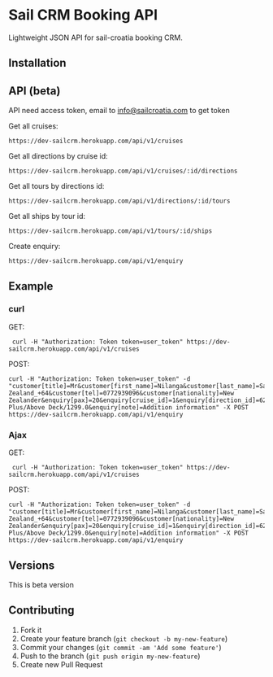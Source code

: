 Sail CRM Booking API
====

Lightweight JSON API for sail-croatia booking CRM.

## Installation



## API (beta)

API need access token, email to info@sailcroatia.com to get token

Get all cruises:

    https://dev-sailcrm.herokuapp.com/api/v1/cruises

Get all directions by cruise id:

    https://dev-sailcrm.herokuapp.com/api/v1/cruises/:id/directions

Get all tours by directions id:

    https://dev-sailcrm.herokuapp.com/api/v1/directions/:id/tours

Get all ships by tour id:

    https://dev-sailcrm.herokuapp.com/api/v1/tours/:id/ships

Create enquiry:

    https://dev-sailcrm.herokuapp.com/api/v1/enquiry

## Example
### curl
GET:

     curl -H "Authorization: Token token=user_token" https://dev-sailcrm.herokuapp.com/api/v1/cruises

POST:

    curl -H "Authorization: Token token=user_token" -d "customer[title]=Mr&customer[first_name]=Nilanga&customer[last_name]=Saluwadana&customer[birth_year]=1986&customer[email]=nilanga89@gmail.com&customer[confirm_email]=nilanga89@gmail.com&customer[country_code]=New Zealand_+64&customer[tel]=0772939096&customer[nationality]=New Zealander&enquiry[pax]=20&enquiry[cruise_id]=1&enquiry[direction_id]=62&enquiry[tour_id]=696&enquiry[ship]=Premier Plus/Above Deck/1299.0&enquiry[note]=Addition information" -X POST https://dev-sailcrm.herokuapp.com/api/v1/enquiry

### Ajax

GET:

     curl -H "Authorization: Token token=user_token" https://dev-sailcrm.herokuapp.com/api/v1/cruises

POST:

    curl -H "Authorization: Token token=user_token" -d "customer[title]=Mr&customer[first_name]=Nilanga&customer[last_name]=Saluwadana&customer[birth_year]=1986&customer[email]=nilanga89@gmail.com&customer[confirm_email]=nilanga89@gmail.com&customer[country_code]=New Zealand_+64&customer[tel]=0772939096&customer[nationality]=New Zealander&enquiry[pax]=20&enquiry[cruise_id]=1&enquiry[direction_id]=62&enquiry[tour_id]=696&enquiry[ship]=Premier Plus/Above Deck/1299.0&enquiry[note]=Addition information" -X POST https://dev-sailcrm.herokuapp.com/api/v1/enquiry


## Versions

This is beta version

## Contributing

1. Fork it
2. Create your feature branch (`git checkout -b my-new-feature`)
3. Commit your changes (`git commit -am 'Add some feature'`)
4. Push to the branch (`git push origin my-new-feature`)
5. Create new Pull Request

